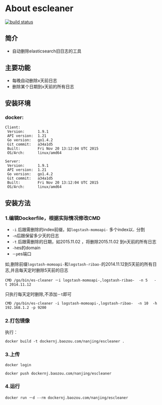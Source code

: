 # About escleaner

[![build status](https://gitlab.baozou.com/ci/projects/17/status.png?ref=master)](https://gitlab.baozou.com/ci/projects/17?ref=master)

## 简介
* 自动删除elasticsearch旧日志的工具

## 主要功能
* 每晚自动删除x天前日志
* 删除某个日期到x天前的所有日志



## 安装环境

###  docker:

```
Client:
 Version:      1.9.1
 API version:  1.21
 Go version:   go1.4.2
 Git commit:   a34a1d5
 Built:        Fri Nov 20 13:12:04 UTC 2015
 OS/Arch:      linux/amd64

Server:
 Version:      1.9.1
 API version:  1.21
 Go version:   go1.4.2
 Git commit:   a34a1d5
 Built:        Fri Nov 20 13:12:04 UTC 2015
 OS/Arch:      linux/amd64

```
 
## 安装方法

### 1.编辑Dockerfile，根据实际情况修改CMD
* ``-i``  后跟需删除的index前缀，如``logstash-momoapi-`` 多个index以``，``分割
* ``-n``后跟保留多少天的日志
* ``-t``  后跟需删除的日期，如2015.11.02 ，将删除2015.11.02 到n天前的所有日志
* ``-h``es的domain
* ``－p``es端口

如,删除前缀``logstash-momoapi-``和``logstash-ribao-``的2014.11.12到5天前的所有日志,并且每天定时删除5天前的日志


```
CMD /go/bin/es-cleaner －i logstash-momoapi-,logstash-ribao-  -n 5   -t 2014.11.12
```

只执行每天定时删除,不添加``－t``即可

```
CMD /go/bin/es-cleaner -i logstash-momoapi-,logstash-ribao-  -n 10  -h 192.168.1.2 -p 9200
```
### 2.打包镜像

执行：

```
docker build -t dockernj.baozou.com/nanjing/escleaner .
```
### 3.上传
```
docker login

docker push dockernj.baozou.com/nanjing/escleaner
```
### 4.运行
```
docker run －d --rm dockernj.baozou.com/nanjing/escleaner
```